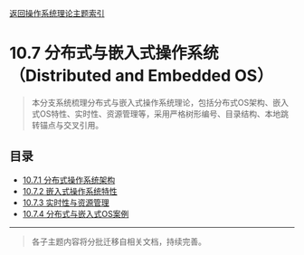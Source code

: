 [返回操作系统理论主题索引](../README.md)

# 10.7 分布式与嵌入式操作系统（Distributed and Embedded OS）

> 本分支系统梳理分布式与嵌入式操作系统理论，包括分布式OS架构、嵌入式OS特性、实时性、资源管理等，采用严格树形编号、目录结构、本地跳转锚点与交叉引用。

## 目录
- [10.7.1 分布式操作系统架构](./10.7.1_Distributed_OS_Architecture.md)
- [10.7.2 嵌入式操作系统特性](./10.7.2_Embedded_OS_Features.md)
- [10.7.3 实时性与资源管理](./10.7.3_Real_Time_and_Resource_Management.md)
- [10.7.4 分布式与嵌入式OS案例](./10.7.4_Distributed_and_Embedded_OS_Cases.md)

---

> 各子主题内容将分批迁移自相关文档，持续完善。 